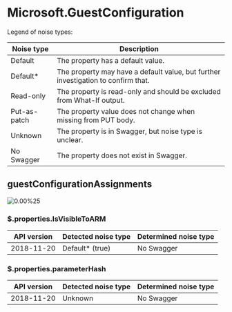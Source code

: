 # Microsoft.GuestConfiguration

Legend of noise types:

| Noise type   | Description                                                                       |
| ------------ | --------------------------------------------------------------------------------- |
| Default      | The property has a default value.                                                 |
| Default*     | The property may have a default value, but further investigation to confirm that. |
| Read-only    | The property is read-only and should be excluded from What-If output.             |
| Put-as-patch | The property value does not change when missing from PUT body.                    |
| Unknown      | The property is in Swagger, but noise type is unclear.                            |
| No Swagger   | The property does not exist in Swagger.                                           |

## guestConfigurationAssignments

![0.00%25](https://img.shields.io/badge/0.00%25-%E2%98%86☆☆☆☆☆☆☆☆☆-red)

### \$.properties.IsVisibleToARM

| API version | Detected noise type | Determined noise type |
| ----------- | ------------------- | --------------------- |
| 2018-11-20  | Default* (true)     | No Swagger            |

### \$.properties.parameterHash

| API version | Detected noise type | Determined noise type |
| ----------- | ------------------- | --------------------- |
| 2018-11-20  | Unknown             | No Swagger            |
